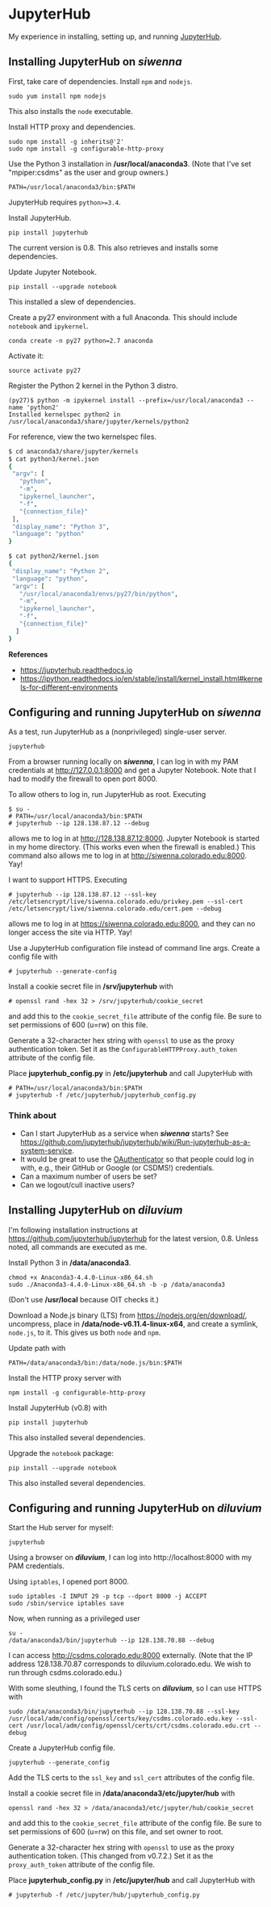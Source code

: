 # JupyterHub

My experience in installing, setting up, and running
[JupyterHub](https://github.com/jupyterhub/jupyterhub).


## Installing JupyterHub on ***siwenna***

First, take care of dependencies.
Install `npm` and `nodejs`.

    sudo yum install npm nodejs

This also installs the `node` executable.

Install HTTP proxy and dependencies.

    sudo npm install -g inherits@'2'
    sudo npm install -g configurable-http-proxy

Use the Python 3 installation in **/usr/local/anaconda3**.
(Note that I've set "mpiper:csdms" as the user and group owners.)

    PATH=/usr/local/anaconda3/bin:$PATH

JupyterHub requires `python>=3.4`.

Install JupyterHub.

    pip install jupyterhub

The current version is 0.8.
This also retrieves and installs some dependencies.

Update Jupyter Notebook.

    pip install --upgrade notebook

This installed a slew of dependencies.

Create a py27 environment with a full Anaconda.
This should include `notebook` and `ipykernel`.

    conda create -n py27 python=2.7 anaconda

Activate it:

    source activate py27

Register the Python 2 kernel in the Python 3 distro.

    (py27)$ python -m ipykernel install --prefix=/usr/local/anaconda3 --name 'python2'
    Installed kernelspec python2 in /usr/local/anaconda3/share/jupyter/kernels/python2

For reference, view the two kernelspec files.

```bash
$ cd anaconda3/share/jupyter/kernels
$ cat python3/kernel.json
{
 "argv": [
   "python",
   "-m",
   "ipykernel_launcher",
   "-f",
   "{connection_file}"
 ],
 "display_name": "Python 3",
 "language": "python"
}

$ cat python2/kernel.json
{
 "display_name": "Python 2",
 "language": "python",
 "argv": [
   "/usr/local/anaconda3/envs/py27/bin/python",
   "-m",
   "ipykernel_launcher",
   "-f",
   "{connection_file}"
  ]
}
```

**References**

* https://jupyterhub.readthedocs.io
* https://ipython.readthedocs.io/en/stable/install/kernel_install.html#kernels-for-different-environments


## Configuring and running JupyterHub on ***siwenna***

As a test, run JupyterHub as a (nonprivileged) single-user server.

    jupyterhub

From a browser running locally on ***siwenna***,
I can log in with my PAM credentials at http://127.0.0.1:8000
and get a Jupyter Notebook.
Note that I had to modify the firewall
to open port 8000.

To allow others to log in,
run JupyterHub as root.
Executing

    $ su -
	# PATH=/usr/local/anaconda3/bin:$PATH
    # jupyterhub --ip 128.138.87.12 --debug

allows me to log in
at http://128.138.87.12:8000.
Jupyter Notebook is started in my home directory.
(This works even when the firewall is enabled.)
This command also allows me to log in
at http://siwenna.colorado.edu:8000.
Yay!

I want to support HTTPS.
Executing

	# jupyterhub --ip 128.138.87.12 --ssl-key /etc/letsencrypt/live/siwenna.colorado.edu/privkey.pem --ssl-cert /etc/letsencrypt/live/siwenna.colorado.edu/cert.pem --debug

allows me to log in
at https://siwenna.colorado.edu:8000,
and they can no longer access the site via HTTP.
Yay!

Use a JupyterHub configuration file instead of command line args.
Create a config file with

    # jupyterhub --generate-config

Install a cookie secret file in **/srv/jupyterhub** with

    # openssl rand -hex 32 > /srv/jupyterhub/cookie_secret

and add this to the `cookie_secret_file` attribute
of the config file.
Be sure to set permissions of 600 (u=rw) on this file.

Generate a 32-character hex string with `openssl`
to use as the proxy authentication token.
Set it as the `ConfigurableHTTPProxy.auth_token` attribute
of the config file.

Place **jupyterhub_config.py** in **/etc/jupyterhub**
and call JupyterHub with

    # PATH=/usr/local/anaconda3/bin:$PATH
    # jupyterhub -f /etc/jupyterhub/jupyterhub_config.py


### Think about

* Can I start JupyterHub as a service when ***siwenna*** starts?
See https://github.com/jupyterhub/jupyterhub/wiki/Run-jupyterhub-as-a-system-service.
* It would be great to use the
[OAuthenticator](https://github.com/jupyterhub/oauthenticator)
so that people could log in with, e.g.,
their GitHub or Google (or CSDMS!) credentials.
* Can a maximum number of users be set?
* Can we logout/cull inactive users?


## Installing JupyterHub on ***diluvium***

I'm following installation instructions at
https://github.com/jupyterhub/jupyterhub
for the latest version, 0.8.
Unless noted, all commands are executed as me.

Install Python 3 in **/data/anaconda3**.

    chmod +x Anaconda3-4.4.0-Linux-x86_64.sh
    sudo ./Anaconda3-4.4.0-Linux-x86_64.sh -b -p /data/anaconda3

(Don't use **/usr/local** because OIT checks it.)

Download a Node.js binary (LTS)
from https://nodejs.org/en/download/,
uncompress,
place in **/data/node-v6.11.4-linux-x64**,
and create a symlink, `node.js`, to it.
This gives us both `node` and `npm`.

Update path with

    PATH=/data/anaconda3/bin:/data/node.js/bin:$PATH

Install the HTTP proxy server with

    npm install -g configurable-http-proxy

Install JupyterHub (v0.8) with

    pip install jupyterhub

This also installed several dependencies.

Upgrade the `notebook` package:

    pip install --upgrade notebook

This also installed several dependencies.


## Configuring and running JupyterHub on ***diluvium***

Start the Hub server for myself:

    jupyterhub

Using a browser on ***diluvium***,
I can log into http://localhost:8000
with my PAM credentials.

Using `iptables`, I opened port 8000.

    sudo iptables -I INPUT 29 -p tcp --dport 8000 -j ACCEPT
    sudo /sbin/service iptables save

Now, when running as a privileged user

	su -
    /data/anaconda3/bin/jupyterhub --ip 128.138.70.88 --debug

I can access http://csdms.colorado.edu:8000 externally.
(Note that the IP address 128.138.70.87
corresponds to diluvium.colorado.edu.
We wish to run through csdms.colorado.edu.)

With some sleuthing,
I found the TLS certs on ***diluvium***,
so I can use HTTPS with

    sudo /data/anaconda3/bin/jupyterhub --ip 128.138.70.88 --ssl-key /usr/local/adm/config/openssl/certs/key/csdms.colorado.edu.key --ssl-cert /usr/local/adm/config/openssl/certs/crt/csdms.colorado.edu.crt --debug

Create a JupyterHub config file.

    jupyterhub --generate_config

Add the TLS certs to the `ssl_key` and `ssl_cert` attributes
of the config file.

Install a cookie secret file in **/data/anaconda3/etc/jupyter/hub** with

    openssl rand -hex 32 > /data/anaconda3/etc/jupyter/hub/cookie_secret

and add this to the `cookie_secret_file` attribute
of the config file.
Be sure to set permissions of 600 (u=rw) on this file,
and set owner to root.

Generate a 32-character hex string with `openssl`
to use as the proxy authentication token.
(This changed from v0.7.2.)
Set it as the `proxy_auth_token` attribute of the config file.

Place **jupyterhub_config.py** in **/etc/jupyter/hub**
and call JupyterHub with

    # jupyterhub -f /etc/jupyter/hub/jupyterhub_config.py
